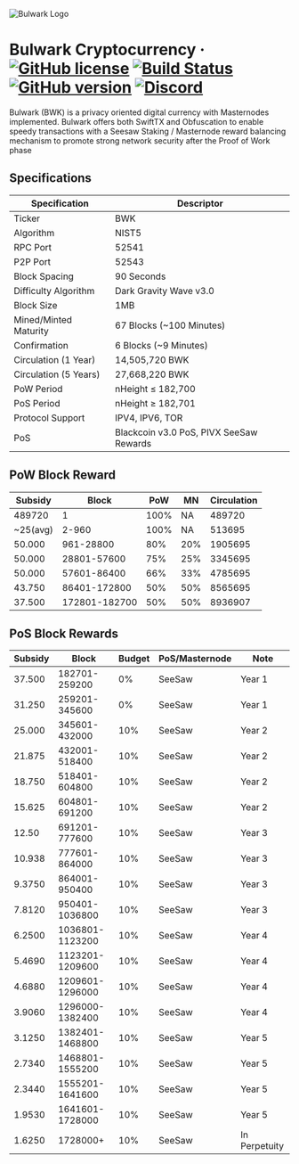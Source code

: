 ![Bulwark Logo](https://bulwarkcrypto.com/wp-content/uploads/2018/03/Badge-Full-Color.svg)

Bulwark Cryptocurrency
&middot;
[![GitHub license](https://img.shields.io/github/license/bulwark-crypto/Bulwark.svg)](https://github.com/bulwark-crypto/Bulwark/blob/master/COPYING) [![Build Status](https://travis-ci.org/bulwark-crypto/Bulwark.svg?branch=master)](https://travis-ci.org/bulwark-crypto/Bulwark) [![GitHub version](https://badge.fury.io/gh/bulwark-crypto%2FBulwark.svg)](https://badge.fury.io/gh/bulwark-crypto%2FBulwark) [![Discord](https://img.shields.io/discord/374271866308919296.svg)](https://discord.me/bulwarkcrypto)
=====

Bulwark (BWK) is a privacy oriented digital currency with Masternodes implemented.
Bulwark offers both SwiftTX and Obfuscation to enable speedy transactions with a Seesaw Staking / Masternode reward balancing mechanism to promote strong network security after the Proof of Work phase

## Specifications

| Specification         | Descriptor                              |
|-----------------------|-----------------------------------------|
| Ticker                | BWK                                     |
| Algorithm             | NIST5                                   |
| RPC Port              | 52541                                   |
| P2P Port              | 52543                                   |
| Block Spacing         | 90 Seconds                              |
| Difficulty Algorithm  | Dark Gravity Wave v3.0                  |
| Block Size            | 1MB                                     |
| Mined/Minted Maturity | 67 Blocks (~100 Minutes)                |
| Confirmation          | 6 Blocks (~9 Minutes)                   |
| Circulation (1 Year)  | 14,505,720 BWK                          |
| Circulation (5 Years) | 27,668,220 BWK                          |
| PoW Period            | nHeight ≤ 182,700                      |
| PoS Period            | nHeight ≥ 182,701                       |
| Protocol Support      | IPV4, IPV6, TOR                         |
| PoS                   | Blackcoin v3.0 PoS, PIVX SeeSaw Rewards |

## PoW Block Reward

| Subsidy  | Block         | PoW  | MN  | Circulation |
|----------|---------------|------|-----|-------------|
| 489720   | 1             | 100% | NA  | 489720      |
| ~25(avg) | 2-960         | 100% | NA  | 513695      |
| 50.000   | 961-28800     | 80%  | 20% | 1905695     |
| 50.000   | 28801-57600   | 75%  | 25% | 3345695     |
| 50.000   | 57601-86400   | 66%  | 33% | 4785695     |
| 43.750   | 86401-172800  | 50%  | 50% | 8565695     |
| 37.500   | 172801-182700 | 50%  | 50% | 8936907    |

## PoS Block Rewards

| Subsidy | Block           | Budget | PoS/Masternode | Note          |
|---------|-----------------|--------|----------------|---------------|
| 37.500  | 182701-259200   | 0%     | SeeSaw         | Year 1        |
| 31.250  | 259201-345600   | 0%     | SeeSaw         | Year 1        |
| 25.000  | 345601-432000   | 10%    | SeeSaw         | Year 2        |
| 21.875  | 432001-518400   | 10%    | SeeSaw         | Year 2        |
| 18.750  | 518401-604800   | 10%    | SeeSaw         | Year 2        |
| 15.625  | 604801-691200   | 10%    | SeeSaw         | Year 2        |
| 12.50   | 691201-777600   | 10%    | SeeSaw         | Year 3        |
| 10.938  | 777601-864000   | 10%    | SeeSaw         | Year 3        |
| 9.3750  | 864001-950400   | 10%    | SeeSaw         | Year 3        |
| 7.8120  | 950401-1036800  | 10%    | SeeSaw         | Year 3        |
| 6.2500  | 1036801-1123200 | 10%    | SeeSaw         | Year 4        |
| 5.4690  | 1123201-1209600 | 10%    | SeeSaw         | Year 4        |
| 4.6880  | 1209601-1296000 | 10%    | SeeSaw         | Year 4        |
| 3.9060  | 1296000-1382400 | 10%    | SeeSaw         | Year 4        |
| 3.1250  | 1382401-1468800 | 10%    | SeeSaw         | Year 5        |
| 2.7340  | 1468801-1555200 | 10%    | SeeSaw         | Year 5        |
| 2.3440  | 1555201-1641600 | 10%    | SeeSaw         | Year 5        |
| 1.9530  | 1641601-1728000 | 10%    | SeeSaw         | Year 5        |
| 1.6250  | 1728000+        | 10%    | SeeSaw         | In Perpetuity |
